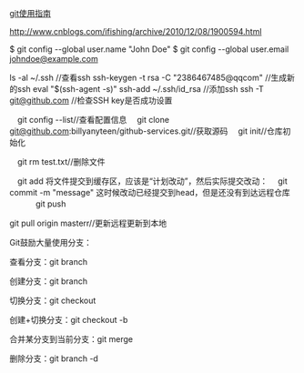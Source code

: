 
[git使用指南]("Title") 

http://www.cnblogs.com/ifishing/archive/2010/12/08/1900594.html 

$ git config --global user.name "John Doe"
$ git config --global user.email johndoe@example.com

ls -al ~/.ssh  //查看ssh
ssh-keygen -t rsa -C "2386467485@qqcom"  //生成新的ssh
eval "$(ssh-agent -s)"
ssh-add ~/.ssh/id_rsa    //添加ssh
ssh -T git@github.com  //检查SSH key是否成功设置

　git config --list//查看配置信息
　git clone git@github.com:billyanyteen/github-services.git//获取源码
　git init//仓库初始化
 
　git rm test.txt//删除文件
 
　git add <filename> 将文件提交到缓存区，应该是“计划改动”，然后实际提交改动：
　git commit -m "message" 这时候改动已经提交到head，但是还没有到达远程仓库 
　　　 
git push

git pull origin masterr//更新远程更新到本地


Git鼓励大量使用分支：

查看分支：git branch

创建分支：git branch <name>

切换分支：git checkout <name>

创建+切换分支：git checkout -b <name>

合并某分支到当前分支：git merge <name>

删除分支：git branch -d <name>